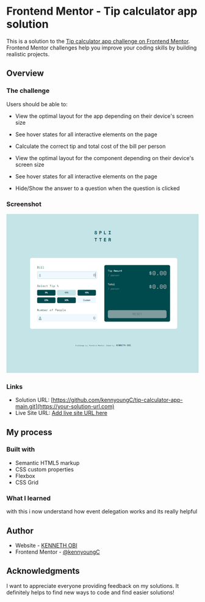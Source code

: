 # Frontend Mentor - Tip calculator app solution

This is a solution to the [Tip calculator app challenge on Frontend Mentor](https://www.frontendmentor.io/challenges/tip-calculator-app-ugJNGbJUX). Frontend Mentor challenges help you improve your coding skills by building realistic projects.

## Overview

### The challenge

Users should be able to:

- View the optimal layout for the app depending on their device's screen size
- See hover states for all interactive elements on the page
- Calculate the correct tip and total cost of the bill per person

- View the optimal layout for the component depending on their device's screen size
- See hover states for all interactive elements on the page
- Hide/Show the answer to a question when the question is clicked

### Screenshot

![](./tip-calculator-app.png)

### Links

- Solution URL: [https://github.com/kennyoungC/tip-calculator-app-main.git](https://your-solution-url.com)
- Live Site URL: [Add live site URL here](https://tip-app-calculator-kenneth)

## My process

### Built with

- Semantic HTML5 markup
- CSS custom properties
- Flexbox
- CSS Grid

### What I learned

with this i now understand how event delegation works
and its really helpful

## Author

- Website - [KENNETH OBI](https://www.your-site.com)
- Frontend Mentor - [@kennyoungC](https://www.frontendmentor.io/profile/yourusername)

## Acknowledgments

I want to appreciate everyone providing feedback on my solutions. It definitely helps to find new ways to code and find easier solutions!
